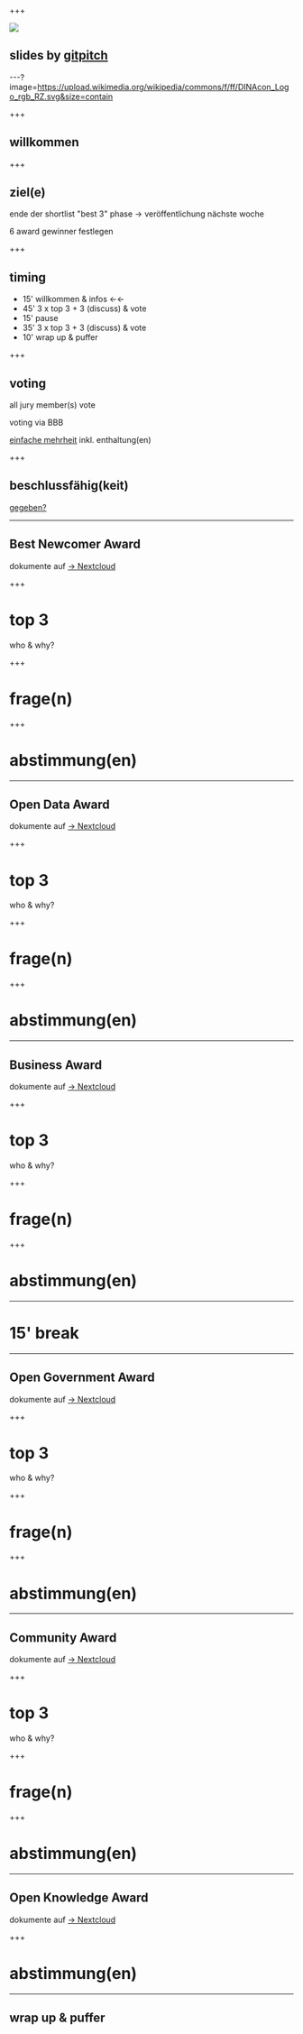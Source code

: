 +++

![](http://api.qrserver.com/v1/create-qr-code/?data=https%3A%2F%2Fgithub.com%2Fdinacon%2Fawards%2Fblob%2Fmaster%2F2020%2Fslides%2Fworkshop%2FPITCHME.md&ecc=L)

## slides by [gitpitch](https://gitpitch.com)

---?image=https://upload.wikimedia.org/wikipedia/commons/f/ff/DINAcon_Logo_rgb_RZ.svg&size=contain

+++

## willkommen

+++ 

## ziel(e)

ende der shortlist "best 3" phase → veröffentlichung nächste woche

6 award gewinner festlegen

+++

## timing

 - 15' willkommen & infos ←←
 - 45' 3 x top 3 + 3 (discuss) & vote
 - 15' pause
 - 35' 3 x top 3 +  3 (discuss) & vote
 - 10' wrap up & puffer

+++

## voting

all jury member(s) vote

voting via BBB

[einfache mehrheit](https://de.wikipedia.org/wiki/Mehrheit#Einfache_Mehrheit) inkl. enthaltung(en)

+++

## beschlussfähig(keit)

[gegeben?](https://de.wikipedia.org/wiki/Beschlussfähigkeit)

--- 

## Best Newcomer Award

dokumente auf [→ Nextcloud](https://nextcloud.fdn-tools.inf.unibe.ch/index.php/s/RsgfEYtwBqiDzYk)

+++

# top 3

who & why?

+++

# frage(n)

+++

# abstimmung(en)

---

## Open Data Award

dokumente auf [→ Nextcloud](https://nextcloud.fdn-tools.inf.unibe.ch/index.php/s/rjs63P5KdsHSmZm)


+++

# top 3

who & why?

+++

# frage(n)

+++

# abstimmung(en)

--- 

## Business Award

dokumente auf [→ Nextcloud](https://nextcloud.fdn-tools.inf.unibe.ch/index.php/s/bXqE5TW3YeC8DbQ)

+++

# top 3

who & why?

+++

# frage(n)

+++

# abstimmung(en)

---

# 15' break

--- 

## Open Government Award

dokumente auf [→ Nextcloud](https://nextcloud.fdn-tools.inf.unibe.ch/index.php/s/YFKAMkFTi4HL2xG)

+++

# top 3

who & why?

+++

# frage(n)

+++

# abstimmung(en)

--- 

## Community Award

dokumente auf [→ Nextcloud](https://nextcloud.fdn-tools.inf.unibe.ch/index.php/s/KD9HJftycizKofY)


+++

# top 3

who & why?

+++

# frage(n)

+++

# abstimmung(en)

--- 

## Open Knowledge Award

dokumente auf [→ Nextcloud](https://nextcloud.fdn-tools.inf.unibe.ch/index.php/s/Z7gJx8LrEfnSw72)

+++

# abstimmung(en)

---

## wrap up & puffer
